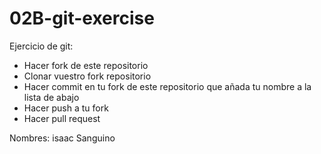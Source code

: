 # 02B-git-exercise

Ejercicio de git:

* Hacer fork de este repositorio
* Clonar vuestro fork repositorio
* Hacer commit en tu fork de este repositorio
que añada tu nombre a la lista de abajo
* Hacer push a tu fork
* Hacer pull request

Nombres:
isaac Sanguino
